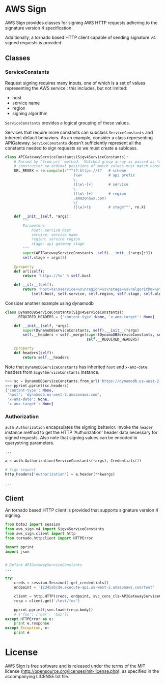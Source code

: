 # AWS Sign #

AWS Sign provides classes for signing AWS HTTP requests adhering to the signature version 4 specification.  

Additionally, a tornado based HTTP client capable of sending signature v4 signed requests is provided.


## Classes ##

### ServiceConstants ###

Request signing requires many inputs, one of which is a set of values representing the
AWS service : this includes, but not limited:
* host
* service name
* region
* signing algorithm

`ServiceConstants` provides a logical grouping of these values.

Services that require more constants can subclass `ServiceConstants` and inherent default behaviors.  As an example, consider a class representing APIGateway.  `ServiceConstants` doesn't sufficiently represent all the constants needed to sign requests so we must create a sublcass.

```python
class APIGatewayServiceConstants(Sigv4ServiceConstants):
    # Parsed by 'from_url' method.  Matched group array is passed as *args list to
    # constructor so ordinal positions of match values must match constructor args.
    URL_REGEX = re.compile(r"""(?:https://)?   # scheme
                               (\w+            # api prefix
                               \.
                               ([\w\-]+)       # service
                               \.
                               ([\w\-]+)       # region
                               .amazonaws.com)
                               \/
                               ([\w]+)$        # stage""", re.X)
    
    def __init__(self, *args):
        """
        Parameters
            host: service host
            service: service name
            region: service region
            stage: api gateway stage
        """
        super(APIGatewayServiceConstants, self).__init__(*args[:3])
        self.stage = args[3]
    
    @property
    def url(self):
        return 'https://%s' % self.host

    def __str__(self):
        return 'host=%s\nservice=%s\nregion=%s\nstage=%s\nalgorithm=%s\nsigning=%s\nheaders=%s' % \
            (self.host, self.service, self.region, self.stage, self.algorithm, self.signing, self.headers)
```

Consider another example using dynamodb

```python
class DynamoDBServiceConstants(Sigv4ServiceConstants):
    __REQUIRED_HEADERS = {'content-type':None, 'x-amz-target': None}

    def __init__(self, *args):
        super(DynamoDBServiceConstants, self).__init__(*args)
        self.__headers = self._merge(super(DynamoDBServiceConstants, self).headers,
                                     self.__REQUIRED_HEADERS)

    @property
    def headers(self):
        return self.__headers
```

Note that `DynamoDBServiceConstants` has inherited `host` and `x-amz-date` headers from `Sigv4ServiceConstants` instance.
```python
>>> sc = DynamoDBServiceConstants.from_url('https://dynamodb.us-west-2.amazonaws.com')
>>> pprint.pprint(sc.headers)
{'content-type': None,
 'host': 'dynamodb.us-west-2.amazonaws.com',
 'x-amz-date': None,
 'x-amz-target': None}
```

### Authorization ###

`auth.Authorization` encapsulates the signing behavior.  Invoke the `header` instance method to get the
HTTP 'Authorization' header data necessary for signed requests.  Also note that signing values can be encoded
in querystring parameters.

```python
...

a = auth.Authorization(ServiceConstants(*args), Credentials())

# Sign request
http_headers['Authorization'] = a.header(**kwargs)

...
```


## Client ##

An tornado based HTTP client is provided that supports signature version 4 signing.

```python
from boto3 import session
from aws_sign.v4 import Sigv4ServiceConstants
from aws_sign.client import http
from tornado.httpclient import HTTPError

import pprint
import json


# Define APIGatewayServiceConstants
...

try:
    creds = session.Session().get_credentials()
    endpoint = '12345abcde.execute-api.us-west-2.amazonaws.com/test'

    client = http.HTTP(creds, endpoint, svc_cons_cls=APIGatewayServiceConstants)
    resp = client.get('/test/foo')

    pprint.pprint(json.loads(resp.body))
    # {'foo': ['bar', 'baz']}
except HTTPError as e:
    print e.response
except Exception, e:
    print e 
```

# License #

AWS Sign is free software and is released under the terms
of the MIT license (<http://opensource.org/licenses/mit-license.php>),
as specified in the accompanying LICENSE.txt file.
